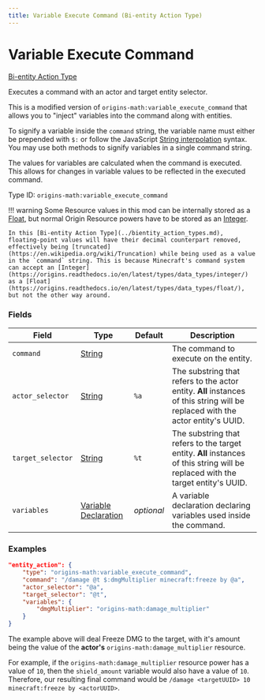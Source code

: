 ```yaml
---
title: Variable Execute Command (Bi-entity Action Type)
---
```


# Variable Execute Command

[Bi-entity Action Type](../bientity_action_types.md)

Executes a command with an actor and target entity selector.

This is a modified version of `origins-math:variable_execute_command` that allows you to "inject" variables into the command along with entities.

To signify a variable inside the `command` string, the variable name must either be prepended with `$:` or follow the JavaScript [String interpolation](https://developer.mozilla.org/en-US/docs/Web/JavaScript/Reference/Template_literals#string_interpolation) syntax. You may use both methods to signify variables in a single command string.

The values for variables are calculated when the command is executed. This allows for changes in variable values to be reflected in the executed command.

Type ID: `origins-math:variable_execute_command`

!!! warning 
	Some Resource values in this mod can be internally stored as a [Float](https://origins.readthedocs.io/en/latest/types/data_types/float/), but normal Origin Resource powers have to be stored as an [Integer](https://origins.readthedocs.io/en/latest/types/data_types/integer/).
	
	In this [Bi-entity Action Type](../bientity_action_types.md), floating-point values will have their decimal counterpart removed, effectively being [truncated](https://en.wikipedia.org/wiki/Truncation) while being used as a value in the `command` string. This is because Minecraft's command system can accept an [Integer](https://origins.readthedocs.io/en/latest/types/data_types/integer/) as a [Float](https://origins.readthedocs.io/en/latest/types/data_types/float/), but not the other way around.

### Fields
| Field			| Type		| Default		| Description								|
|---------------|-----------|---------------|-------------------------------------------|
| `command`			|[String](https://origins.readthedocs.io/en/latest/types/data_types/string/)|	| The command to execute on the entity. |
| `actor_selector`	|[String](https://origins.readthedocs.io/en/latest/types/data_types/string/)|`%a`| The substring that refers to the actor entity. **All** instances of this string will be replaced with the actor entity's UUID. |
| `target_selector`	|[String](https://origins.readthedocs.io/en/latest/types/data_types/string/)|`%t`| The substring that refers to the target entity. **All** instances of this string will be replaced with the target entity's UUID. |
| `variables`		|[Variable Declaration](../data_types/variable_declaration.md)|*optional*| A variable declaration declaring variables used inside the command. 	|

### Examples
```json
"entity_action": {
	"type": "origins-math:variable_execute_command",
	"command": "/damage @t $:dmgMultiplier minecraft:freeze by @a",
	"actor_selector": "@a",
	"target_selector": "@t",
	"variables": {
		"dmgMultiplier": "origins-math:damage_multiplier"
	}
}
```
The example above will deal Freeze DMG to the target, with it's amount being the value of the **actor's** `origins-math:damage_multiplier` resource.

For example, if the `origins-math:damage_multiplier` resource power has a value of `10`, then the `shield_amount` variable would also have a value of `10`. Therefore, our resulting final command would be `/damage <targetUUID> 10 minecraft:freeze by <actorUUID>`.